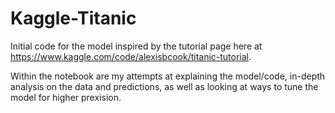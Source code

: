 # Kaggle-Titanic

Initial code for the model inspired by the tutorial page here at https://www.kaggle.com/code/alexisbcook/titanic-tutorial.

Within the notebook are my attempts at explaining the model/code, in-depth analysis on the data and predictions, as well as looking at ways to tune the model for higher prexision.
